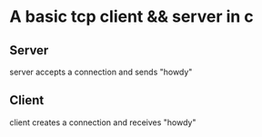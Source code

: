 # A basic tcp client && server in c
## Server
server accepts a connection and sends "howdy"

## Client
client creates a connection and receives "howdy"
